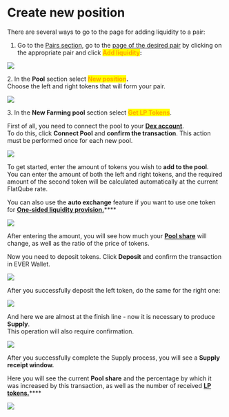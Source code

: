 # Create new position

There are several ways to go to the page for adding liquidity to a pair:

1. Go to the [Pairs section](../../pairs/), go to the [page of the desired pair](../../pairs/interface/pair-page/) by clicking on the appropriate pair and click <mark style="color:orange;">**Add liquidity**</mark>**:**

![](<../../../.gitbook/assets/image (143).png>)

2\. In the **Pool** section select <mark style="color:orange;">**New position**</mark>**.**\
Choose the left and right tokens that will form your pair.

![](<../../../.gitbook/assets/image (164).png>)

3\. In the **New Farming pool** section select <mark style="color:orange;">**Get LP Tokens**</mark>.

First of all, you need to connect the pool to your [**Dex account**](connect-dex-account.md).\
To do this, click **Connect Pool** and **confirm the transaction**. This action must be performed once for each new pool.

![](<../../../.gitbook/assets/image (213).png>)

To get started, enter the amount of tokens you wish to **add to the pool**.\
You can enter the amount of both the left and right tokens, and the required amount of the second token will be calculated automatically at the current FlatQube rate.

You can also use the **auto exchange** feature if you want to use one token for [**One-sided liquidity provision.**](add-liquidity.md#one-sided-liquidity-provision)\*\*\*\*

![](<../../../.gitbook/assets/image (52).png>)

After entering the amount, you will see how much your [**Pool share**](../pool-economics.md) will change, as well as the ratio of the price of tokens.

Now you need to deposit tokens. Click **Deposit** and confirm the transaction in EVER Wallet.

![](<../../../.gitbook/assets/image (158).png>)

After you successfully deposit the left token, do the same for the right one:

![](<../../../.gitbook/assets/image (214).png>)

And here we are almost at the finish line - now it is necessary to produce **Supply**.\
This operation will also require confirmation.

![](<../../../.gitbook/assets/image (209).png>)

After you successfully complete the Supply process, you will see a **Supply receipt window.**

Here you will see the current **Pool share** and the percentage by which it was increased by this transaction, as well as the number of received [**LP tokens.**](calculate-the-amount-of-lp-tokens.md)\*\*\*\*

![](<../../../.gitbook/assets/image (150).png>)

##
